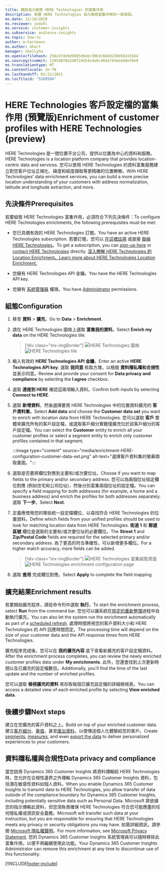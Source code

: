 ```yaml
---
title: 藉助協力廠商 HERE Technologies 的富集作用
description: 有關 HERE Technologies 協力廠商富集作用的一般資訊。
ms.date: 12/10/2020
ms.reviewer: jodahl
ms.service: customer-insights
ms.subservice: audience-insights
ms.topic: how-to
author: m-hartmann
ms.author: mhart
manager: shellyha
ms.openlocfilehash: 258e37de9d9685d9ebc30b3c6b8d238d583431b4
ms.sourcegitcommit: 139548f8a2d0f24d54c4a6c404a743eeeb8ef8e0
ms.translationtype: HT
ms.contentlocale: zh-TW
ms.lasthandoff: 02/15/2021
ms.locfileid: "5269504"
---
```

# <a name="enrichment-of-customer-profiles-with-here-technologies-preview"></a><span data-ttu-id="d6af4-103">HERE Technologies 客戶設定檔的富集作用 (預覽版)</span><span class="sxs-lookup"><span data-stu-id="d6af4-103">Enrichment of customer profiles with HERE Technologies (preview)</span></span>

<span data-ttu-id="d6af4-104">HERE Technologies 是一間位置平台公司，提供以位置為中心的資料和服務。</span><span class="sxs-lookup"><span data-stu-id="d6af4-104">HERE Technologies is a location platform company that provides location-centric data and services.</span></span> <span data-ttu-id="d6af4-105">您可以使用 HERE Technologies 的資料富集服務建立對您客戶位址正規化、緯度和經度擷取等更精確的位置瞭解。</span><span class="sxs-lookup"><span data-stu-id="d6af4-105">With HERE Technologies' data enrichment services, you can build a more precise location understanding of your customers with address normalization, latitude and longitude extraction, and more.</span></span>

## <a name="prerequisites"></a><span data-ttu-id="d6af4-106">先決條件</span><span class="sxs-lookup"><span data-stu-id="d6af4-106">Prerequisites</span></span>

<span data-ttu-id="d6af4-107">若要組態 HERE Technologies 富集作用，必須符合下列先決條件：</span><span class="sxs-lookup"><span data-stu-id="d6af4-107">To configure HERE Technologies enrichments, the following prerequisites must be met:</span></span>

- <span data-ttu-id="d6af4-108">您已具備有效的 HERE Technologies 訂閱。</span><span class="sxs-lookup"><span data-stu-id="d6af4-108">You have an active HERE Technologies subscription.</span></span> <span data-ttu-id="d6af4-109">若要訂閱，您可以 [在這裡註冊](https://developer.here.com/sign-up?utm_medium=referral&utm_source=Microsoft-Dynamics-CI&create=Freemium-Basic) 或直接 [聯絡 HERE Technologies](https://developer.here.com/help?utm_medium=referral&utm_source=Microsoft-Dynamics-CI#how-can-we-help-you)。</span><span class="sxs-lookup"><span data-stu-id="d6af4-109">To get a subscription, you can [sign-up here](https://developer.here.com/sign-up?utm_medium=referral&utm_source=Microsoft-Dynamics-CI&create=Freemium-Basic) or [contact HERE Technologies](https://developer.here.com/help?utm_medium=referral&utm_source=Microsoft-Dynamics-CI#how-can-we-help-you) directly.</span></span> [<span data-ttu-id="d6af4-110">深入瞭解 HERE Technologies 的 Location Enrichment。</span><span class="sxs-lookup"><span data-stu-id="d6af4-110">Learn more about HERE Technologies Location Enrichment.</span></span>](https://developer.here.com/location-enrichment?cid=Dev-MicrosoftDynamics-DB-0-Dev-&utm_source=MicrosoftDynamics&utm_medium=referral&utm_campaign=Online_Dev_ReferralMicrosoft)

- <span data-ttu-id="d6af4-111">您擁有 HERE Technologies API 金鑰。</span><span class="sxs-lookup"><span data-stu-id="d6af4-111">You have the HERE Technologies API key.</span></span>

- <span data-ttu-id="d6af4-112">您擁有 [系統管理員](permissions.md#administrator) 權限。</span><span class="sxs-lookup"><span data-stu-id="d6af4-112">You have [Administrator](permissions.md#administrator) permissions.</span></span>

## <a name="configuration"></a><span data-ttu-id="d6af4-113">組態</span><span class="sxs-lookup"><span data-stu-id="d6af4-113">Configuration</span></span>

1. <span data-ttu-id="d6af4-114">移至 **資料** > **擴充**。</span><span class="sxs-lookup"><span data-stu-id="d6af4-114">Go to **Data** > **Enrichment**.</span></span>

1. <span data-ttu-id="d6af4-115">請在 HERE Technologies 圖格上選取 **富集我的資料**。</span><span class="sxs-lookup"><span data-stu-id="d6af4-115">Select **Enrich my data** on the HERE Technologies tile.</span></span>

   > [!div class="mx-imgBorder"]
   > <span data-ttu-id="d6af4-116">![HERE Technologies 圖格](media/HERE-tile.png "HERE Technologies 圖格")</span><span class="sxs-lookup"><span data-stu-id="d6af4-116">![HERE Technologies tile](media/HERE-tile.png "HERE Technologies tile")</span></span>

1. <span data-ttu-id="d6af4-117">輸入有效的 **HERE Technologies API 金鑰**。</span><span class="sxs-lookup"><span data-stu-id="d6af4-117">Enter an active **HERE Technologies API key**.</span></span> <span data-ttu-id="d6af4-118">選取 **我同意** 核取方塊，以檢閱 **資料隱私權和合規性** 並表示同意。</span><span class="sxs-lookup"><span data-stu-id="d6af4-118">Review and provide your consent for **Data privacy and compliance** by selecting the **I agree** checkbox.</span></span> 

1. <span data-ttu-id="d6af4-119">選取 **連接到 HERE** 確認這兩項輸入資料。</span><span class="sxs-lookup"><span data-stu-id="d6af4-119">Confirm both inputs by selecting **Connect to HERE**.</span></span>

1.  <span data-ttu-id="d6af4-120">選取 **新增資料**，然後選擇要用 HERE Technologies 中的位置資料擴充的 **客戶資料集**。</span><span class="sxs-lookup"><span data-stu-id="d6af4-120">Select **Add data** and choose the **Customer data set** you want to enrich with location data from HERE Technologies.</span></span> <span data-ttu-id="d6af4-121">您可以選取 **客戶** 實體來擴充所有的客戶設定檔，或選取客戶細分實體僅擴充位於該客戶細分的客戶設定檔。</span><span class="sxs-lookup"><span data-stu-id="d6af4-121">You can select the **Customer** entity to enrich all your customer profiles or select a segment entity to enrich only customer profiles contained in that segment.</span></span>

    :::image type="content" source="media/enrichment-HERE-configuration-customer-data-set.png" alt-text="選擇客戶資料集的螢幕擷取畫面。":::

1. <span data-ttu-id="d6af4-123">選取是否要將欄位對應到主要和/或次要位址。</span><span class="sxs-lookup"><span data-stu-id="d6af4-123">Choose if you want to map fields to the primary and/or secondary address.</span></span> <span data-ttu-id="d6af4-124">您可以為兩個位址指定欄位對應 (例如住宅和公司位址)，然後分別富集兩個位址的設定檔。</span><span class="sxs-lookup"><span data-stu-id="d6af4-124">You can specify a field mapping for both addresses (for example, a home and a business address) and enrich the profiles for both addresses separately.</span></span> <span data-ttu-id="d6af4-125">選取 **下一步**。</span><span class="sxs-lookup"><span data-stu-id="d6af4-125">Select **Next**.</span></span>

1. <span data-ttu-id="d6af4-126">定義應使用您的哪些統一設定檔欄位，以尋找符合 HERE Technologies 的位置資料。</span><span class="sxs-lookup"><span data-stu-id="d6af4-126">Define which fields from your unified profiles should be used to look for matching location data from HERE Technologies.</span></span> <span data-ttu-id="d6af4-127">**街道 1** 和 **郵遞區號** 欄位是選取的主要和/或次要位址的必要欄位。</span><span class="sxs-lookup"><span data-stu-id="d6af4-127">The **Street 1** and **Zip/Postal Code** fields are required for the selected primary and/or secondary address.</span></span> <span data-ttu-id="d6af4-128">為了更高的符合準確性，可以新增更多欄位。</span><span class="sxs-lookup"><span data-stu-id="d6af4-128">For a higher match accuracy, more fields can be added.</span></span>

   > [!div class="mx-imgBorder"]
   > <span data-ttu-id="d6af4-129">![HERE Technologies 富集組態頁面](media/enrichment-HERE-configuration.png "HERE Technologies 富集組態頁面")</span><span class="sxs-lookup"><span data-stu-id="d6af4-129">![HERE Technologies enrichment configuration page](media/enrichment-HERE-configuration.png "HERE Technologies enrichment configuration page")</span></span>

1. <span data-ttu-id="d6af4-130">選取 **套用** 完成欄位對應。</span><span class="sxs-lookup"><span data-stu-id="d6af4-130">Select **Apply** to complete the field mapping.</span></span>

## <a name="enrichment-results"></a><span data-ttu-id="d6af4-131">擴充結果</span><span class="sxs-lookup"><span data-stu-id="d6af4-131">Enrichment results</span></span>

<span data-ttu-id="d6af4-132">若要開始擴充程序，請從命令列中選取 **執行**。</span><span class="sxs-lookup"><span data-stu-id="d6af4-132">To start the enrichment process, select **Run** from the command bar.</span></span> <span data-ttu-id="d6af4-133">您也可以讓系統在[排定的重新整理](system.md#schedule-tab)過程中自動執行擴充。</span><span class="sxs-lookup"><span data-stu-id="d6af4-133">You can also let the system run the enrichment automatically as part of a [scheduled refresh](system.md#schedule-tab).</span></span> <span data-ttu-id="d6af4-134">處理時間將視您的客戶資料大小和 HERE Technologies 的 API 回應時間而定。</span><span class="sxs-lookup"><span data-stu-id="d6af4-134">The processing time will depend on the size of your customer data and the API response times from HERE Technologies.</span></span>

<span data-ttu-id="d6af4-135">擴充程序完成後，您可以在 **我的擴充內容** 底下查看新擴充的客戶設定檔資料。</span><span class="sxs-lookup"><span data-stu-id="d6af4-135">After the enrichment process completes, you can review the newly enriched customer profiles data under **My enrichments**.</span></span> <span data-ttu-id="d6af4-136">此外，您還會找到上次更新時間以及已擴充的設定檔數目。</span><span class="sxs-lookup"><span data-stu-id="d6af4-136">Additionally, you'll find the time of the last update and the number of enriched profiles.</span></span>

<span data-ttu-id="d6af4-137">您可以選取 **檢視擴充的資料** 來存取每個已擴充設定檔的詳細檢視表。</span><span class="sxs-lookup"><span data-stu-id="d6af4-137">You can access a detailed view of each enriched profile by selecting **View enriched data**.</span></span>

## <a name="next-steps"></a><span data-ttu-id="d6af4-138">後續步驟</span><span class="sxs-lookup"><span data-stu-id="d6af4-138">Next steps</span></span>

<span data-ttu-id="d6af4-139">建立在您擴充的客戶資料之上。</span><span class="sxs-lookup"><span data-stu-id="d6af4-139">Build on top of your enriched customer data.</span></span> <span data-ttu-id="d6af4-140">建立[客戶細分](segments.md)、[量值](measures.md)，甚至[匯出資料](export-destinations.md)，以便傳送個人化體驗給您的客戶。</span><span class="sxs-lookup"><span data-stu-id="d6af4-140">Create [segments](segments.md), [measures](measures.md), and even [export the data](export-destinations.md) to deliver personalized experiences to your customers.</span></span>

## <a name="data-privacy-and-compliance"></a><span data-ttu-id="d6af4-141">資料隱私權與合規性</span><span class="sxs-lookup"><span data-stu-id="d6af4-141">Data privacy and compliance</span></span>

<span data-ttu-id="d6af4-142">當您啟用 Dynamics 365 Customer Insights 將資料傳輸給 HERE Technologies 時，您允許在合規性邊界之外傳輸 Dynamics 365 Customer Insights 資料，包括潛在敏感性資料如個人資料。</span><span class="sxs-lookup"><span data-stu-id="d6af4-142">When you enable Dynamics 365 Customer Insights to transmit data to HERE Technologies, you allow transfer of data outside of the compliance boundary for Dynamics 365 Customer Insights, including potentially sensitive data such as Personal Data.</span></span> <span data-ttu-id="d6af4-143">Microsoft 將依據您的指示傳輸此資料，但您須負責確保 HERE Technologies 符合您可能應盡的任何隱私權或資訊安全義務。</span><span class="sxs-lookup"><span data-stu-id="d6af4-143">Microsoft will transfer such data at your instruction, but you are responsible for ensuring that HERE Technologies meets any privacy or security obligations you may have.</span></span> <span data-ttu-id="d6af4-144">如需詳細資訊，請參閱 [Microsoft 隱私權聲明](https://go.microsoft.com/fwlink/?linkid=396732)。</span><span class="sxs-lookup"><span data-stu-id="d6af4-144">For more information, see [Microsoft Privacy Statement](https://go.microsoft.com/fwlink/?linkid=396732).</span></span>
<span data-ttu-id="d6af4-145">您的 Dynamics 365 Customer Insights 系統管理員可以隨時移除此富集作用，以便不再繼續使用此功能。</span><span class="sxs-lookup"><span data-stu-id="d6af4-145">Your Dynamics 365 Customer Insights Administrator can remove this enrichment at any time to discontinue use of this functionality.</span></span>


[!INCLUDE[footer-include](../includes/footer-banner.md)]